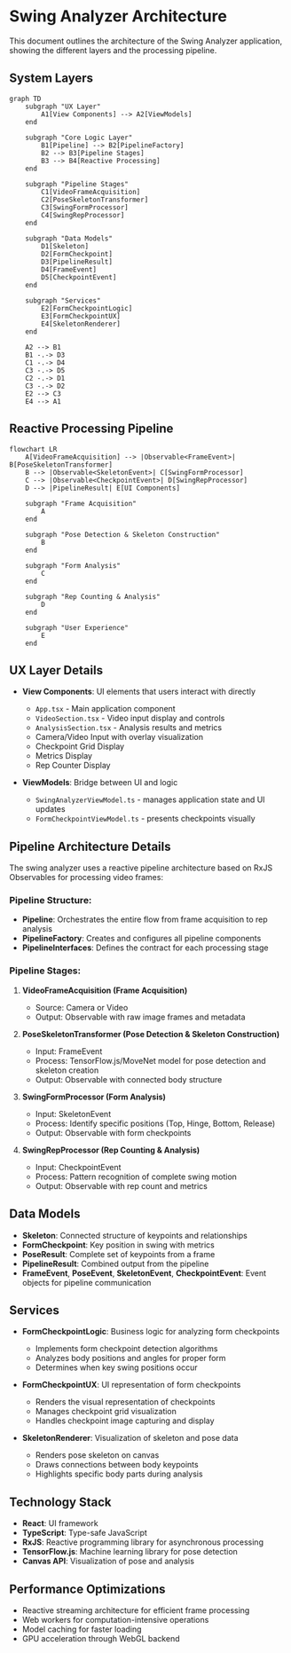 # Swing Analyzer Architecture

This document outlines the architecture of the Swing Analyzer application, showing the different layers and the processing pipeline.

## System Layers

```mermaid
graph TD
    subgraph "UX Layer"
        A1[View Components] --> A2[ViewModels]
    end
    
    subgraph "Core Logic Layer"
        B1[Pipeline] --> B2[PipelineFactory]
        B2 --> B3[Pipeline Stages]
        B3 --> B4[Reactive Processing]
    end
    
    subgraph "Pipeline Stages"
        C1[VideoFrameAcquisition]
        C2[PoseSkeletonTransformer]
        C3[SwingFormProcessor]
        C4[SwingRepProcessor]
    end
    
    subgraph "Data Models"
        D1[Skeleton]
        D2[FormCheckpoint]
        D3[PipelineResult]
        D4[FrameEvent]
        D5[CheckpointEvent]
    end
    
    subgraph "Services"
        E2[FormCheckpointLogic]
        E3[FormCheckpointUX]
        E4[SkeletonRenderer]
    end
    
    A2 --> B1
    B1 -.-> D3
    C1 -.-> D4
    C3 -.-> D5
    C2 -.-> D1
    C3 -.-> D2
    E2 --> C3
    E4 --> A1
```

## Reactive Processing Pipeline

```mermaid
flowchart LR
    A[VideoFrameAcquisition] --> |Observable<FrameEvent>| B[PoseSkeletonTransformer]
    B --> |Observable<SkeletonEvent>| C[SwingFormProcessor]
    C --> |Observable<CheckpointEvent>| D[SwingRepProcessor]
    D --> |PipelineResult| E[UI Components]
    
    subgraph "Frame Acquisition"
        A
    end
    
    subgraph "Pose Detection & Skeleton Construction"
        B
    end
    
    subgraph "Form Analysis"
        C
    end
    
    subgraph "Rep Counting & Analysis"
        D
    end
    
    subgraph "User Experience"
        E
    end
```

## UX Layer Details

- **View Components**: UI elements that users interact with directly
  - `App.tsx` - Main application component
  - `VideoSection.tsx` - Video input display and controls
  - `AnalysisSection.tsx` - Analysis results and metrics
  - Camera/Video Input with overlay visualization
  - Checkpoint Grid Display
  - Metrics Display
  - Rep Counter Display
  
- **ViewModels**: Bridge between UI and logic
  - `SwingAnalyzerViewModel.ts` - manages application state and UI updates
  - `FormCheckpointViewModel.ts` - presents checkpoints visually

## Pipeline Architecture Details

The swing analyzer uses a reactive pipeline architecture based on RxJS Observables for processing video frames:

### Pipeline Structure:
- **Pipeline**: Orchestrates the entire flow from frame acquisition to rep analysis
- **PipelineFactory**: Creates and configures all pipeline components
- **PipelineInterfaces**: Defines the contract for each processing stage

### Pipeline Stages:
1. **VideoFrameAcquisition (Frame Acquisition)**
   - Source: Camera or Video
   - Output: Observable<FrameEvent> with raw image frames and metadata

2. **PoseSkeletonTransformer (Pose Detection & Skeleton Construction)**
   - Input: FrameEvent
   - Process: TensorFlow.js/MoveNet model for pose detection and skeleton creation
   - Output: Observable<SkeletonEvent> with connected body structure

3. **SwingFormProcessor (Form Analysis)**
   - Input: SkeletonEvent
   - Process: Identify specific positions (Top, Hinge, Bottom, Release)
   - Output: Observable<CheckpointEvent> with form checkpoints

4. **SwingRepProcessor (Rep Counting & Analysis)**
   - Input: CheckpointEvent
   - Process: Pattern recognition of complete swing motion
   - Output: Observable<RepEvent> with rep count and metrics

## Data Models

- **Skeleton**: Connected structure of keypoints and relationships
- **FormCheckpoint**: Key position in swing with metrics
- **PoseResult**: Complete set of keypoints from a frame
- **PipelineResult**: Combined output from the pipeline
- **FrameEvent**, **PoseEvent**, **SkeletonEvent**, **CheckpointEvent**: Event objects for pipeline communication

## Services

- **FormCheckpointLogic**: Business logic for analyzing form checkpoints
  - Implements form checkpoint detection algorithms
  - Analyzes body positions and angles for proper form
  - Determines when key swing positions occur

- **FormCheckpointUX**: UI representation of form checkpoints
  - Renders the visual representation of checkpoints
  - Manages checkpoint grid visualization
  - Handles checkpoint image capturing and display

- **SkeletonRenderer**: Visualization of skeleton and pose data
  - Renders pose skeleton on canvas
  - Draws connections between body keypoints
  - Highlights specific body parts during analysis

## Technology Stack

- **React**: UI framework
- **TypeScript**: Type-safe JavaScript
- **RxJS**: Reactive programming library for asynchronous processing
- **TensorFlow.js**: Machine learning library for pose detection
- **Canvas API**: Visualization of pose and analysis

## Performance Optimizations

- Reactive streaming architecture for efficient frame processing
- Web workers for computation-intensive operations
- Model caching for faster loading
- GPU acceleration through WebGL backend 